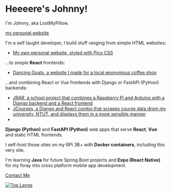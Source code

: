 # Heeeere's Johnny!

I'm Johnny, aka LostMyPillow.

[my personal website](https://www.lostmypillow.duckdns.org)

I'm a self taught developer, I build stuff ranging from simple HTML websites:

- [My own personal website, styled with Pico CSS](https://github.com/lostmypillow/lostmypillow.github.io)

...to simple **React** frontends:

- [Dancing Goats, a website I made for a local eponymous coffee shop](https://github.com/lostmypillow/dancinggoats)

...and combining React or Vue frontends with Django or FastAPI (Python) backends:

- [JRAR, a school project that combines a Raspberry Pi and Arduino with a Django backend and a React frontend](https://github.com/lostmypillow/jrar)
- [JCourses, a Django and React combo that scrapes course data drom my university, NTUT, and displays them in a more sensible manner](https://github.com/lostmypillow/jcourses)
- 
 **Django (Python)** and **FastAPI (Python)** web apps that serve **React**, **Vue** and static HTML frontends. 


I self-host those sites on my RPi 3B+ with **Docker containers**, including this very site.


I'm learning **Java** for future Spring Boot projects and **Expo (React Native)** for my foray into cross platform mobile app development.
 

[Contact Me](mailto:lostmypillow@icloud.com)


[![Top Langs](https://github-readme-stats.vercel.app/api/top-langs/?username=lostmypillow)](https://github.com/anuraghazra/github-readme-stats)

<!--
**lostmypillow/lostmypillow** is a ✨ _special_ ✨ repository because its `README.md` (this file) appears on your GitHub profile.

Here are some ideas to get you started:

- 🔭 I’m currently working on ...
- 🌱 I’m currently learning ...
- 👯 I’m looking to collaborate on ...
- 🤔 I’m looking for help with ...
- 💬 Ask me about ...
- 📫 How to reach me: ...
- 😄 Pronouns: ...
- ⚡ Fun fact: ...
-->
